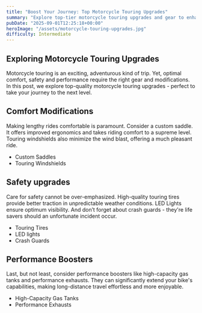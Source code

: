 ```yaml
---
title: "Boost Your Journey: Top Motorcycle Touring Upgrades"
summary: "Explore top-tier motorcycle touring upgrades and gear to enhance your adventurous ride."
pubDate: "2025-09-01T12:25:18+00:00"
heroImage: "/assets/motorcycle-touring-upgrades.jpg"
difficulty: Intermediate
---
```


<h2>Exploring Motorcycle Touring Upgrades</h2>
<p>Motorcycle touring is an exciting, adventurous kind of trip. Yet, optimal comfort, safety and performance require the right gear and modifications. In this post, we explore top-quality motorcycle touring upgrades - perfect to take your journey to the next level.</p>

<h2>Comfort Modifications</h2>
<p>Making lengthy rides comfortable is paramount. Consider a custom saddle. It offers improved ergonomics and takes riding comfort to a supreme level. Touring windshields also minimize the wind blast, offering a much pleasant ride.</p>
<ul>
  <li>Custom Saddles</li>
  <li>Touring Windshields</li>
</ul>

<h2>Safety upgrades</h2>
<p>Care for safety cannot be over-emphasized. High-quality touring tires provide better traction in unpredictable weather conditions. LED Lights ensure optimum visibility. And don’t forget about crash guards - they're life savers should an unfortunate incident occur.</p>
<ul>
  <li>Touring Tires</li>
  <li>LED lights</li>
  <li>Crash Guards</li>
</ul>

<h2>Performance Boosters</h2>
<p>Last, but not least, consider performance boosters like high-capacity gas tanks and performance exhausts. They can significantly extend your bike's capabilities, making long-distance travel effortless and more enjoyable.</p>
<ul>
  <li>High-Capacity Gas Tanks</li>
  <li>Performance Exhausts</li>
</ul>